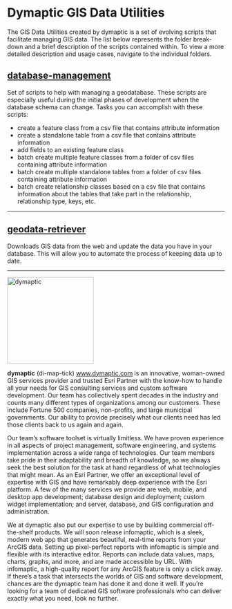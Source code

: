 # Dymaptic GIS Data Utilities
The GIS Data Utilities created by dymaptic is a set of evolving scripts that facilitate managing GIS data. The list below represents the folder break-down and a brief description of the scripts contained within. To view a more detailed description and usage cases, navigate to the individual folders. 

## [database-management](database-management/README.md)

Set of scripts to help with managing a geodatabase. These scripts are especially useful during the initial phases of development when the database schema can change. Tasks you can accomplish with these scripts:
- create a feature class from a csv file that contains attribute information
- create a standalone table from a csv file that contains attribute information
- add fields to an existing feature class
- batch create multiple feature classes from a folder of csv files containing attribute information
- batch create multiple standalone tables from a folder of csv files containing attribute information
- batch create relationship classes based on a csv file that contains information about the tables that take part in the relationship, relationship type, keys, etc. 


*** 

## [geodata-retriever](geodata-retriever/README.md)
Downloads GIS data from the web and update the data you have in your database.  This will allow you to automate the process of keeping data up to date.

*** 

<img src="https://user-images.githubusercontent.com/20545379/116154002-c172a080-a6ad-11eb-9658-dfc95e6fb0c4.png" alt="dymaptic" width="200"/>



**dymaptic** (di-map-tick) www.dymaptic.com is an innovative, woman-owned GIS services provider and trusted Esri Partner with the know-how to handle all your needs for GIS consulting services and custom software development. Our team has collectively spent decades in the industry and counts many different types of organizations among our customers. These include Fortune 500 companies, non-profits, and large municipal governments. Our ability to provide precisely what our clients need has led those clients back to us again and again.

Our team’s software toolset is virtually limitless. We have proven experience in all aspects of project management, software engineering, and systems implementation across a wide range of technologies. Our team members take pride in their adaptability and breadth of knowledge, so we always seek the best solution for the task at hand regardless of what technologies that might mean. As an Esri Partner, we offer an exceptional level of expertise with GIS and have remarkably deep experience with the Esri platform. A few of the many services we provide are web, mobile, and desktop app development; database design and deployment; custom widget implementation; and server, database, and GIS configuration and administration.

We at dymaptic also put our expertise to use by building commercial off-the-shelf products. We will soon release infomaptic, which is a sleek, modern web app that generates beautiful, real-time reports from your ArcGIS data. Setting up pixel-perfect reports with infomaptic is simple and flexible with its interactive editor. Reports can include data values, maps, charts, graphs, and more, and are made accessible by URL. With infomaptic, a high-quality report for any ArcGIS feature is only a click away.
If there’s a task that intersects the worlds of GIS and software development, chances are the dymaptic team has done it and done it well. If you’re looking for a team of dedicated GIS software professionals who can deliver exactly what you need, look no further.


